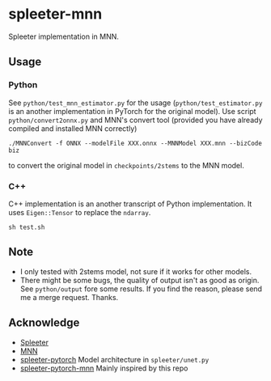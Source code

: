 # spleeter-mnn
Spleeter implementation in MNN.

## Usage
### Python
See `python/test_mnn_estimator.py` for the usage (`python/test_estimator.py` is an another implementation in PyTorch for the original model).
Use script `python/convert2onnx.py` and MNN's convert tool (provided you have already compiled and installed MNN correctly)
```
./MNNConvert -f ONNX --modelFile XXX.onnx --MNNModel XXX.mnn --bizCode biz
```
to convert the original model in `checkpoints/2stems` to the MNN model.

### C++
C++ implementation is an another transcript of Python implementation. It uses `Eigen::Tensor` to replace the `ndarray`.
```
sh test.sh
```

## Note

* I only tested with 2stems model, not sure if it works for other models.
* There might be some bugs, the quality of output isn't as good as origin. See `python/output` fore some results. If you find the reason, please send me a merge request. Thanks.

## Acknowledge
* [Spleeter](https://github.com/deezer/spleeter)
* [MNN](https://www.yuque.com/mnn)
* [spleeter-pytorch](https://github.com/tuan3w/spleeter-pytorch) Model architecture in `spleeter/unet.py`
* [spleeter-pytorch-mnn](https://github.com/bigcash/spleeter-pytorch-mnn) Mainly inspired by this repo
